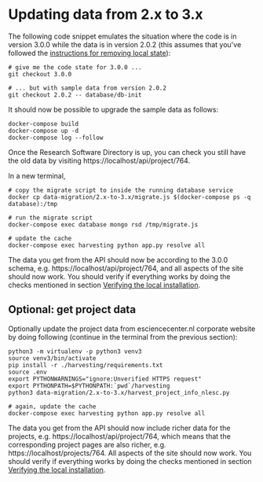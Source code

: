 # Updating data from 2.x to 3.x

The following code snippet emulates the situation where the code is in version 3.0.0 while the data is in version 2.0.2
(this assumes that you've followed the [instructions for removing local
state](https://github.com/research-software-directory/research-software-directory/blob/3.0.0/docs/dev.md#removing-local-state)):

```shell
# give me the code state for 3.0.0 ...
git checkout 3.0.0

# ... but with sample data from version 2.0.2
git checkout 2.0.2 -- database/db-init
```

It should now be possible to upgrade the sample data as follows:

```shell
docker-compose build
docker-compose up -d
docker-compose log --follow
```

Once the Research Software Directory is up, you can check you still have the old data by visiting https://localhost/api/project/764.

In a new terminal,

```shell
# copy the migrate script to inside the running database service
docker cp data-migration/2.x-to-3.x/migrate.js $(docker-compose ps -q database):/tmp

# run the migrate script
docker-compose exec database mongo rsd /tmp/migrate.js

# update the cache
docker-compose exec harvesting python app.py resolve all
```

The data you get from the API should now be according to the 3.0.0 schema, e.g. https://localhost/api/project/764, and
all aspects of the site should now work. You should verify if everything works by doing the checks mentioned in section
[Verifying the local
installation](https://github.com/research-software-directory/research-software-directory/blob/3.0.0/docs/dev.md#verifying-the-local-installation).


## Optional: get project data

Optionally update the project data from esciencecenter.nl corporate website by doing following (continue in the
terminal from the previous section):

```shell
python3 -m virtualenv -p python3 venv3
source venv3/bin/activate
pip install -r ./harvesting/requirements.txt
source .env
export PYTHONWARNINGS="ignore:Unverified HTTPS request"
export PYTHONPATH=$PYTHONPATH:`pwd`/harvesting
python3 data-migration/2.x-to-3.x/harvest_project_info_nlesc.py

# again, update the cache
docker-compose exec harvesting python app.py resolve all
```

The data you get from the API should now include richer data for the projects, e.g. https://localhost/api/project/764,
which means that the corresponding project pages are also richer, e.g. https://localhost/projects/764. All aspects of the
site should now work. You should verify if everything works by doing the checks mentioned in section [Verifying the
local
installation](https://github.com/research-software-directory/research-software-directory/blob/3.0.0/docs/dev.md#verifying-the-local-installation).

